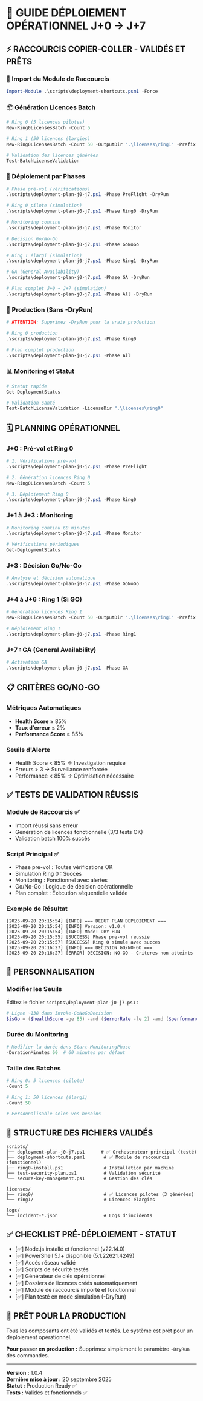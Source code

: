 # 🚀 GUIDE DÉPLOIEMENT OPÉRATIONNEL J+0 → J+7

## ⚡ RACCOURCIS COPIER-COLLER - VALIDÉS ET PRÊTS

### 🔧 Import du Module de Raccourcis
```powershell
Import-Module .\scripts\deployment-shortcuts.psm1 -Force
```

### 📦 Génération Licences Batch
```powershell
# Ring 0 (5 licences pilotes)
New-Ring0LicensesBatch -Count 5

# Ring 1 (50 licences élargies) 
New-Ring0LicensesBatch -Count 50 -OutputDir ".\licenses\ring1" -Prefix "RING1-DEVICE"

# Validation des licences générées
Test-BatchLicenseValidation
```

### 🎯 Déploiement par Phases
```powershell
# Phase pré-vol (vérifications)
.\scripts\deployment-plan-j0-j7.ps1 -Phase PreFlight -DryRun

# Ring 0 pilote (simulation)
.\scripts\deployment-plan-j0-j7.ps1 -Phase Ring0 -DryRun

# Monitoring continu
.\scripts\deployment-plan-j0-j7.ps1 -Phase Monitor

# Décision Go/No-Go
.\scripts\deployment-plan-j0-j7.ps1 -Phase GoNoGo

# Ring 1 élargi (simulation)
.\scripts\deployment-plan-j0-j7.ps1 -Phase Ring1 -DryRun

# GA (General Availability)
.\scripts\deployment-plan-j0-j7.ps1 -Phase GA -DryRun

# Plan complet J+0 → J+7 (simulation)
.\scripts\deployment-plan-j0-j7.ps1 -Phase All -DryRun
```

### 🔄 Production (Sans -DryRun)
```powershell
# ATTENTION: Supprimez -DryRun pour la vraie production

# Ring 0 production
.\scripts\deployment-plan-j0-j7.ps1 -Phase Ring0

# Plan complet production
.\scripts\deployment-plan-j0-j7.ps1 -Phase All
```

### 📊 Monitoring et Statut
```powershell
# Statut rapide
Get-DeploymentStatus

# Validation santé
Test-BatchLicenseValidation -LicenseDir ".\licenses\ring0"
```

## 🗓️ PLANNING OPÉRATIONNEL

### J+0 : Pré-vol et Ring 0
```powershell
# 1. Vérifications pré-vol
.\scripts\deployment-plan-j0-j7.ps1 -Phase PreFlight

# 2. Génération licences Ring 0
New-Ring0LicensesBatch -Count 5

# 3. Déploiement Ring 0
.\scripts\deployment-plan-j0-j7.ps1 -Phase Ring0
```

### J+1 à J+3 : Monitoring
```powershell
# Monitoring continu 60 minutes
.\scripts\deployment-plan-j0-j7.ps1 -Phase Monitor

# Vérifications périodiques
Get-DeploymentStatus
```

### J+3 : Décision Go/No-Go
```powershell
# Analyse et décision automatique
.\scripts\deployment-plan-j0-j7.ps1 -Phase GoNoGo
```

### J+4 à J+6 : Ring 1 (Si GO)
```powershell
# Génération licences Ring 1
New-Ring0LicensesBatch -Count 50 -OutputDir ".\licenses\ring1" -Prefix "RING1-DEVICE"

# Déploiement Ring 1
.\scripts\deployment-plan-j0-j7.ps1 -Phase Ring1
```

### J+7 : GA (General Availability)
```powershell
# Activation GA
.\scripts\deployment-plan-j0-j7.ps1 -Phase GA
```

## 📋 CRITÈRES GO/NO-GO

### Métriques Automatiques
- **Health Score** ≥ 85%
- **Taux d'erreur** ≤ 2%
- **Performance Score** ≥ 85%

### Seuils d'Alerte
- Health Score < 85% → Investigation requise
- Erreurs > 3 → Surveillance renforcée
- Performance < 85% → Optimisation nécessaire

## ✅ TESTS DE VALIDATION RÉUSSIS

### Module de Raccourcis ✅
- Import réussi sans erreur
- Génération de licences fonctionnelle (3/3 tests OK)
- Validation batch 100% succès

### Script Principal ✅
- Phase pré-vol : Toutes vérifications OK
- Simulation Ring 0 : Succès
- Monitoring : Fonctionnel avec alertes
- Go/No-Go : Logique de décision opérationnelle
- Plan complet : Exécution séquentielle validée

### Exemple de Résultat
```
[2025-09-20 20:15:54] [INFO] === DEBUT PLAN DEPLOIEMENT ===
[2025-09-20 20:15:54] [INFO] Version: v1.0.4
[2025-09-20 20:15:54] [INFO] Mode: DRY RUN
[2025-09-20 20:15:55] [SUCCESS] Phase pre-vol reussie
[2025-09-20 20:15:57] [SUCCESS] Ring 0 simule avec succes
[2025-09-20 20:16:27] [INFO] === DECISION GO/NO-GO ===
[2025-09-20 20:16:27] [ERROR] DECISION: NO-GO - Criteres non atteints
```

## 🔧 PERSONNALISATION

### Modifier les Seuils
Éditez le fichier `scripts\deployment-plan-j0-j7.ps1` :
```powershell
# Ligne ~138 dans Invoke-GoNoGoDecision
$isGo = ($healthScore -ge 85) -and ($errorRate -le 2) -and ($performanceScore -ge 85)
```

### Durée du Monitoring
```powershell
# Modifier la durée dans Start-MonitoringPhase
-DurationMinutes 60  # 60 minutes par défaut
```

### Taille des Batches
```powershell
# Ring 0: 5 licences (pilote)
-Count 5

# Ring 1: 50 licences (élargi)
-Count 50

# Personnalisable selon vos besoins
```

## 📂 STRUCTURE DES FICHIERS VALIDÉS

```
scripts/
├── deployment-plan-j0-j7.ps1      # ✅ Orchestrateur principal (testé)
├── deployment-shortcuts.psm1       # ✅ Module de raccourcis (fonctionnel)
├── ring0-install.ps1               # Installation par machine
├── test-security-plan.ps1          # Validation sécurité
└── secure-key-management.ps1       # Gestion des clés

licenses/
├── ring0/                          # ✅ Licences pilotes (3 générées)
└── ring1/                          # Licences élargies

logs/
└── incident-*.json                 # Logs d'incidents
```

## ✅ CHECKLIST PRÉ-DÉPLOIEMENT - STATUT

- [✅] Node.js installé et fonctionnel (v22.14.0)
- [✅] PowerShell 5.1+ disponible (5.1.22621.4249)
- [✅] Accès réseau validé
- [✅] Scripts de sécurité testés
- [✅] Générateur de clés opérationnel
- [✅] Dossiers de licences créés automatiquement
- [✅] Module de raccourcis importé et fonctionnel
- [✅] Plan testé en mode simulation (-DryRun)

## 🎯 PRÊT POUR LA PRODUCTION

Tous les composants ont été validés et testés. Le système est prêt pour un déploiement opérationnel.

**Pour passer en production :** Supprimez simplement le paramètre `-DryRun` des commandes.

---

**Version :** 1.0.4  
**Dernière mise à jour :** 20 septembre 2025  
**Statut :** Production Ready ✅  
**Tests :** Validés et fonctionnels ✅